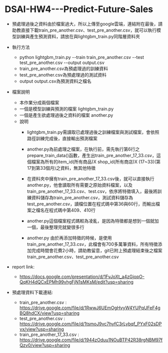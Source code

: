 # DSAI-HW4---Predict-Future-Sales

* 預處理過後之資料由於檔案過大，所以上傳至google雲端，連結附在最後，請助教直接下載train_pre_another.csv、test_pre_another.csv，就可以執行模型訓練與產生預測資料，請放在與lightgbm_train.py同階層資料夾
* 執行方法
  * python lightgbm_train.py --train train_pre_another.csv --test test_pre_another.csv --output output.csv
  * train_pre_another.csv為預處理過的訓練資料
  * test_pre_another.csv為預處理過的測試資料
  * output output.csv為預測資料之檔名
 
* 檔案說明
  * 本作業分成兩個檔案
  * 一個是模型訓練與預測的檔案  lightgbm_train.py
  * 一個是產生欲處理過後之資料的檔案  another.py
  * 說明
	  * lightgbm_train.py需讀取已處理過後之訓練檔案與測試檔案，會依照路徑訓練完成後，直接輸出預測檔案
	  
	  * another.py為前處理之檔案，在執行前，需先執行第6行之prepare_train_data()函數，產生出train_pre_another_17_33.csv，這個檔案為所有的item_id(所有商品)X shop_id(所有商店)X (17~33)(第17到第33個月)之資料，無其他特徵
	  * 在資料夾中擁有train_pre_another_17_33.csv後，就可以直接執行another.py，他會讀取所有需要之原始資料檔案，以及train_pre_another_17_33.csv、test.csv，依序將特徵填入，最後將訓練資料儲存為train_pre_another.csv，測試資料儲存為test_pre_another.csv，讀檔位置在程式碼中第36與60行，而輸出檔案之檔名在程式碼中第409、410行
	  * another.py這個檔案程式碼較為凌亂，是因為特徵都是想到一個就加一個，最後整理完就變很多行
	  * another.py 由於再添加特徵的時候，是使用train_pre_another_17_33.csv，此檔會有700多萬筆資料，所有特徵添加完成時間會花費2小時，請助教留意，git已附上預處理結束後之檔案train_pre_another.csv、test_pre_another.csv
* report link:
	* https://docs.google.com/presentation/d/1FvJoXt_a4zGjopO-QqKH4dQCxEPMh99vhgFjN1sMKsM/edit?usp=sharing
	
* 預處理資料下載連結:
	* train_pre_another.csv : https://drive.google.com/file/d/1RwwJ6UEmOgHvyW4YUPqUFeF4gBQ8hdCX/view?usp=sharing
	* test_pre_another.csv : https://drive.google.com/file/d/1tsmoJ9vc7hyfC3rLybqf_PYxF02sDPvx/view?usp=sharing
	* train_pre_another_17_33.csv : https://drive.google.com/file/d/1944zOduu1NOuBTP42R38rgNBM97fQzv0/view?usp=sharing
